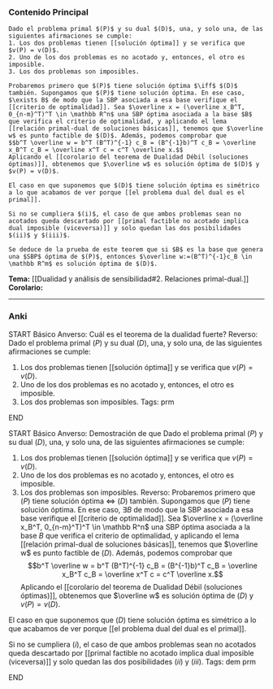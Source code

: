 ### Contenido Principal

```ad-theorem
Dado el problema primal $(P)$ y su dual $(D)$, una, y solo una, de las siguientes afirmaciones se cumple:
1. Los dos problemas tienen [[solución óptima]] y se verifica que $v(P) = v(D)$.
2. Uno de los dos problemas es no acotado y, entonces, el otro es imposible.
3. Los dos problemas son imposibles.
```

```ad-proof
Probaremos primero que $(P)$ tiene solución óptima $\iff$ $(D)$ también. Supongamos que $(P)$ tiene solución óptima. En ese caso, $\exists B$ de modo que la SBP asociada a esa base verifique el [[criterio de optimalidad]]. Sea $\overline x = (\overline x_B^T, 0_{n-m}^T)^T \in \mathbb R^n$ una SBP óptima asociada a la base $B$ que verifica el criterio de optimalidad, y aplicando el lema [[relación primal-dual de soluciones básicas]], tenemos que $\overline w$ es punto factible de $(D)$. Además, podemos comprobar que
$$b^T \overline w = b^T (B^T)^{-1} c_B = (B^{-1}b)^T c_B = \overline x_B^T c_B = \overline x^T c = c^T \overline x.$$
Aplicando el [[corolario del teorema de Dualidad Débil (soluciones óptimas)]], obtenemos que $\overline w$ es solución óptima de $(D)$ y $v(P) = v(D)$.

El caso en que suponemos que $(D)$ tiene solución óptima es simétrico a lo que acabamos de ver porque [[el problema dual del dual es el primal]].

Si no se cumpliera $(i)$, el caso de que ambos problemas sean no acotados queda descartado por [[primal factible no acotado implica dual imposible (viceversa)]] y solo quedan las dos posibilidades $(ii)$ y $(iii)$.
```

```ad-note
Se deduce de la prueba de este teorem que si $B$ es la base que genera una $SBP$ óptima de $(P)$, entonces $\overline w:=(B^T)^{-1}c_B \in \mathbb R^m$ es solución óptima de $(D)$.
```

**Tema:** [[Dualidad y análisis de sensibilidad#2. Relaciones primal-dual.]]
**Corolario:**

---
### Anki

START
Básico
Anverso: Cuál es el teorema de la dualidad fuerte?
Reverso: Dado el problema primal $(P)$ y su dual $(D)$, una, y solo una, de las siguientes afirmaciones se cumple:
1. Los dos problemas tienen [[solución óptima]] y se verifica que $v(P) = v(D)$.
2. Uno de los dos problemas es no acotado y, entonces, el otro es imposible.
3. Los dos problemas son imposibles.
Tags: prm
<!--ID: 1728820185276-->
END

START
Básico
Anverso: Demostración de que Dado el problema primal $(P)$ y su dual $(D)$, una, y solo una, de las siguientes afirmaciones se cumple:
1. Los dos problemas tienen [[solución óptima]] y se verifica que $v(P) = v(D)$.
2. Uno de los dos problemas es no acotado y, entonces, el otro es imposible.
3. Los dos problemas son imposibles.
Reverso: Probaremos primero que $(P)$ tiene solución óptima $\iff$ $(D)$ también. Supongamos que $(P)$ tiene solución óptima. En ese caso, $\exists B$ de modo que la SBP asociada a esa base verifique el [[criterio de optimalidad]]. Sea $\overline x = (\overline x_B^T, 0_{n-m}^T)^T \in \mathbb R^n$ una SBP óptima asociada a la base $B$ que verifica el criterio de optimalidad, y aplicando el lema [[relación primal-dual de soluciones básicas]], tenemos que $\overline w$ es punto factible de $(D)$. Además, podemos comprobar que
$$b^T \overline w = b^T (B^T)^{-1} c_B = (B^{-1}b)^T c_B = \overline x_B^T c_B = \overline x^T c = c^T \overline x.$$
Aplicando el [[corolario del teorema de Dualidad Débil (soluciones óptimas)]], obtenemos que $\overline w$ es solución óptima de $(D)$ y $v(P) = v(D)$.

El caso en que suponemos que $(D)$ tiene solución óptima es simétrico a lo que acabamos de ver porque [[el problema dual del dual es el primal]].

Si no se cumpliera $(i)$, el caso de que ambos problemas sean no acotados queda descartado por [[primal factible no acotado implica dual imposible (viceversa)]] y solo quedan las dos posibilidades $(ii)$ y $(iii)$.
Tags: dem prm
<!--ID: 1728820185278-->
END
